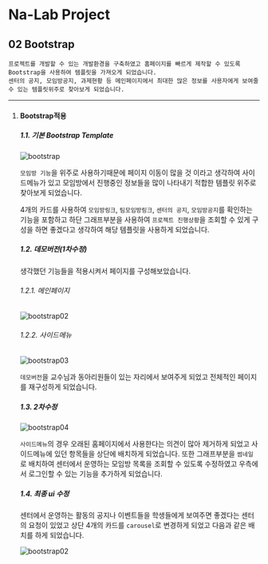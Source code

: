 # Na-Lab Project

## 02 Bootstrap



```
프로젝트를 개발할 수 있는 개발환경을 구축하였고 홈페이지를 빠르게 제작할 수 있도록 Bootstrap을 사용하여 템플릿을 가져오게 되었습니다.
센터의 공지, 모임방공지, 과제현황 등 메인페이지에서 최대한 많은 정보를 사용자에게 보여줄 수 있는 템플릿위주로 찾아보게 되었습니다.
```



---

1. #### Bootstrap적용

   ##### 1.1. 기본 Bootstrap Template

   ![bootstrap](https://user-images.githubusercontent.com/43952470/106357338-ee324880-6348-11eb-847d-9998fce29040.PNG)

   `모임방 기능`을 위주로 사용하기때문에 페이지 이동이 많을 것 이라고 생각하여 사이드메뉴가 있고 모임방에서 진행중인 정보들을 많이 나타내기 적합한 템플릿 위주로 찾아보게 되었습니다.

   4개의 카드를 사용하여 `모임방링크`, `팀모임방링크`, `센터의 공지`, `모임방공지`를 확인하는 기능을 포함하고 하단 그래프부분을 사용하여 `프로젝트 진행상황`을 조회할 수 있게 구성을 하면 좋겠다고 생각하여 해당 템플릿을 사용하게 되었습니다.

   

   ##### 1.2. 데모버전(1차수정)

   생각했던 기능들을 적용시켜서 페이지를 구성해보았습니다.

   

   ###### 	1.2.1. 메인페이지

   ![bootstrap02](https://user-images.githubusercontent.com/43952470/106383911-b8a26380-640b-11eb-9e64-ff57d25440bd.PNG)

   

   ###### 	1.2.2. 사이드메뉴

   ![bootstrap03](https://user-images.githubusercontent.com/43952470/106383924-be984480-640b-11eb-892c-7da921cd4542.PNG)

   `데모버전`을 교수님과 동아리원들이 있는 자리에서 보여주게 되었고 전체적인 페이지를 재구성하게 되었습니다.

   

   ##### 1.3. 2차수정

   ![bootstrap04](https://user-images.githubusercontent.com/43952470/106383957-d8d22280-640b-11eb-99ba-349ee4a4ef30.PNG)

   `사이드메뉴`의 경우 오래된 홈페이지에서 사용한다는 의견이 많아 제거하게 되었고 사이드메뉴에 있던 항목들을 상단에 배치하게 되었습니다. 또한 그래프부분을 `썸네일`로 배치하여 센터에서 운영하는 모임방 목록을 조회할 수 있도록 수정하였고 우측에서 로그인할 수 있는 기능을 추가하게 되었습니다.

   

   ##### 1.4. 최종 ui 수정
   
   센터에서 운영하는 활동의 공지나 이벤트들을 학생들에게 보여주면 좋겠다는 센터의 요청이 있었고 상단 4개의 카드를 `carousel`로 변경하게 되었고 다음과 같은 배치를 하게 되었습니다.
   
   ![bootstrap02](https://user-images.githubusercontent.com/43952470/106357342-f4c0c000-6348-11eb-9676-387b889abd9a.PNG)
   
   


